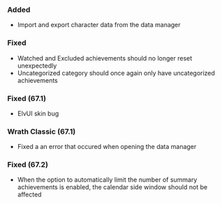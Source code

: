 ### Added
- Import and export character data from the data manager

### Fixed
- Watched and Excluded achievements should no longer reset unexpectedly
- Uncategorized category should once again only have uncategorized achievements

### Fixed (67.1)
- ElvUI skin bug

### Wrath Classic (67.1)
- Fixed a an error that occured when opening the data manager

### Fixed (67.2)
- When the option to automatically limit the number of summary achievements is enabled, the calendar side window should not be affected